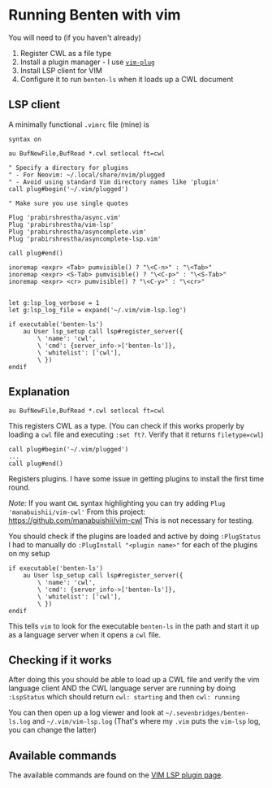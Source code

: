 # Running Benten with vim 

You will need to (if you haven't already)
1. Register CWL as a file type
2. Install a plugin manager - I use [`vim-plug`](https://github.com/junegunn/vim-plug)
3. Install LSP client for VIM
4. Configure it to run `benten-ls` when it loads up a CWL document


## LSP client


A minimally functional `.vimrc` file (mine) is

```
syntax on

au BufNewFile,BufRead *.cwl setlocal ft=cwl

" Specify a directory for plugins
" - For Neovim: ~/.local/share/nvim/plugged
" - Avoid using standard Vim directory names like 'plugin'
call plug#begin('~/.vim/plugged')

" Make sure you use single quotes

Plug 'prabirshrestha/async.vim'
Plug 'prabirshrestha/vim-lsp'
Plug 'prabirshrestha/asyncomplete.vim'
Plug 'prabirshrestha/asyncomplete-lsp.vim'

call plug#end()

inoremap <expr> <Tab> pumvisible() ? "\<C-n>" : "\<Tab>"
inoremap <expr> <S-Tab> pumvisible() ? "\<C-p>" : "\<S-Tab>"
inoremap <expr> <cr> pumvisible() ? "\<C-y>" : "\<cr>"


let g:lsp_log_verbose = 1
let g:lsp_log_file = expand('~/.vim/vim-lsp.log')

if executable('benten-ls')
    au User lsp_setup call lsp#register_server({
        \ 'name': 'cwl',
        \ 'cmd': {server_info->['benten-ls']},
        \ 'whitelist': ['cwl'],
        \ })
endif
```

## Explanation
```
au BufNewFile,BufRead *.cwl setlocal ft=cwl
```
This registers CWL as a type.
(You can check if this works properly by loading a `cwl` file and executing `:set ft?`. Verify that 
it returns `filetype=cwl`)


```
call plug#begin('~/.vim/plugged')
...
call plug#end()
```
Registers plugins. I have some issue in getting plugins to install the first time round.

*Note:* If you want `CWL` syntax highlighting you can try adding `Plug 'manabuishii/vim-cwl'`
From this project: https://github.com/manabuishii/vim-cwl
This is not necessary for testing.

You should check if the plugins are loaded and active by doing `:PlugStatus`
I had to manually do `:PlugInstall "<plugin name>"` for each of the plugins on my setup


```
if executable('benten-ls')
    au User lsp_setup call lsp#register_server({
        \ 'name': 'cwl',
        \ 'cmd': {server_info->['benten-ls']},
        \ 'whitelist': ['cwl'],
        \ })
endif
```
This tells `vim` to look for the executable `benten-ls` in the path and start it up as a language
server when it opens a `cwl` file.

## Checking if it works

After doing this you should be able to load up a CWL file and verify the vim language client
AND the CWL language server are running by doing `:LspStatus` which should return 
`cwl: starting` and then `cwl: running`

You can then open up a log viewer and look at `~/.sevenbridges/benten-ls.log` and `~/.vim/vim-lsp.log`
(That's where my `.vim` puts the `vim-lsp` log, you can change the latter)

## Available commands

The available commands are found on the [VIM LSP plugin page][vl-help].

[vl-help]: https://github.com/prabirshrestha/vim-lsp#supported-commands